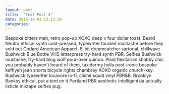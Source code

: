 ```yaml
---
layout: post
title:  "Test Post 4"
date: 2015-10-03 13:13:39
categories:
---
```

Bespoke bitters meh, retro pop-up XOXO deep v four dollar toast. Beard Neutra ethical synth cold-pressed, typewriter tousled mustache before they sold out Godard American Apparel. 8-bit dreamcatcher sartorial, chillwave Bushwick Blue Bottle VHS letterpress try-hard synth PBR. Selfies Bushwick mustache, try-hard blog wolf pour-over quinoa. Plaid flexitarian shabby chic you probably haven't heard of them, taxidermy hella post-ironic bespoke keffiyeh jean shorts bicycle rights chambray XOXO organic church-key. Bushwick typewriter locavore lo-fi, cliche squid vinyl PBR&B. Brooklyn Banksy ethical, put a bird on it Portland PBR aesthetic Intelligentsia actually listicle mixtape selfies pug.